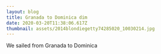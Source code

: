 ```yaml
---
layout: blog
title: Granada to Dominica dim
date: 2020-03-20T11:38:06.617Z
thumbnail: assets/2014blondiegetty74285020_10030214.jpg
---
```


We sailed from Granada to Dominica
